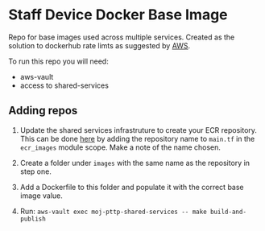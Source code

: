 # Staff Device Docker Base Image

Repo for base images used across multiple services. Created as the solution to dockerhub rate limts as suggested by [AWS](https://aws.amazon.com/blogs/containers/advice-for-customers-dealing-with-docker-hub-rate-limits-and-a-coming-soon-announcement/).

To run this repo you will need: 
* aws-vault
* access to shared-services

## Adding repos
1. Update the shared services infrastruture to create your ECR repository. This can be done [here](https://github.com/ministryofjustice/pttp-shared-services-infrastructure) by adding the repository name to `main.tf` in the `ecr_images` module scope. Make a note of the name chosen.

1. Create a folder under `images` with the same name as the repository in step one. 
1. Add a Dockerfile to this folder and populate it with the correct base image value.
1. Run: `aws-vault exec moj-pttp-shared-services -- make build-and-publish`

